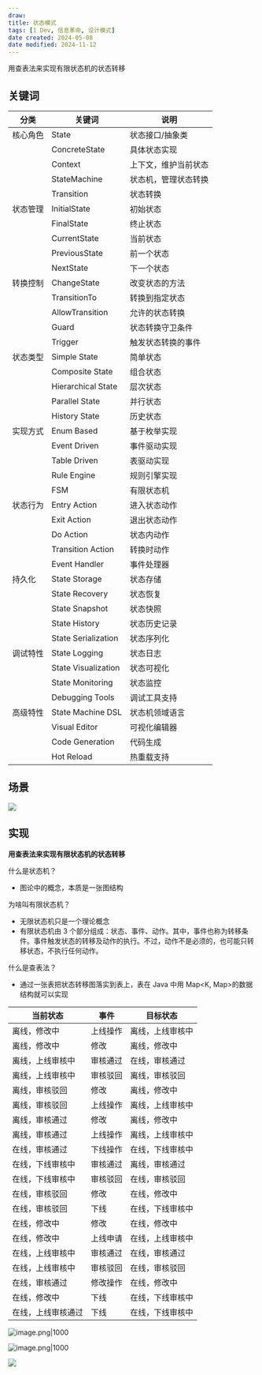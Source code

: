 ```yaml
---
draw:
title: 状态模式
tags: [1 Dev, 信息革命, 设计模式]
date created: 2024-05-08
date modified: 2024-11-12
---
```


用查表法来实现有限状态机的状态转移

<!-- more -->

## 关键词

| 分类   | 关键词                 | 说明         |
| ---- | ------------------- | ---------- |
| 核心角色 | State               | 状态接口/抽象类   |
|      | ConcreteState       | 具体状态实现     |
|      | Context             | 上下文，维护当前状态 |
|      | StateMachine        | 状态机，管理状态转换 |
|      | Transition          | 状态转换       |
| 状态管理 | InitialState        | 初始状态       |
|      | FinalState          | 终止状态       |
|      | CurrentState        | 当前状态       |
|      | PreviousState       | 前一个状态      |
|      | NextState           | 下一个状态      |
| 转换控制 | ChangeState         | 改变状态的方法    |
|      | TransitionTo        | 转换到指定状态    |
|      | AllowTransition     | 允许的状态转换    |
|      | Guard               | 状态转换守卫条件   |
|      | Trigger             | 触发状态转换的事件  |
| 状态类型 | Simple State        | 简单状态       |
|      | Composite State     | 组合状态       |
|      | Hierarchical State  | 层次状态       |
|      | Parallel State      | 并行状态       |
|      | History State       | 历史状态       |
| 实现方式 | Enum Based          | 基于枚举实现     |
|      | Event Driven        | 事件驱动实现     |
|      | Table Driven        | 表驱动实现      |
|      | Rule Engine         | 规则引擎实现     |
|      | FSM                 | 有限状态机      |
| 状态行为 | Entry Action        | 进入状态动作     |
|      | Exit Action         | 退出状态动作     |
|      | Do Action           | 状态内动作      |
|      | Transition Action   | 转换时动作      |
|      | Event Handler       | 事件处理器      |
| 持久化  | State Storage       | 状态存储       |
|      | State Recovery      | 状态恢复       |
|      | State Snapshot      | 状态快照       |
|      | State History       | 状态历史记录     |
|      | State Serialization | 状态序列化      |
| 调试特性 | State Logging       | 状态日志       |
|      | State Visualization | 状态可视化      |
|      | State Monitoring    | 状态监控       |
|      | Debugging Tools     | 调试工具支持     |
| 高级特性 | State Machine DSL   | 状态机领域语言    |
|      | Visual Editor       | 可视化编辑器     |
|      | Code Generation     | 代码生成       |
|      | Hot Reload          | 热重载支持      |

## 场景

![](https://cdn-a.markji.com/files/65950680084f1761475c01ca_hd.png?e=1713366779981&token=xX63b9jqTlDOcGmctt5K9254rV0LG8hS9BmDeFBy:w32Wc9CTntCqqkUtwdHqDUX-wns=)

## 实现

**用查表法来实现有限状态机的状态转移**

什么是状态机？

- 图论中的概念，本质是一张图结构

为啥叫有限状态机？

- 无限状态机只是一个理论概念
- 有限状态机由 3 个部分组成：状态、事件、动作。其中，事件也称为转移条件。事件触发状态的转移及动作的执行。不过，动作不是必须的，也可能只转移状态，不执行任何动作。

什么是查表法？

- 通过一张表把状态转移图落实到表上，表在 Java 中用 Map<K, Map>的数据结构就可以实现

| 当前状态      | 事件   | 目标状态     |
| --------- | ---- | -------- |
| 离线，修改中    | 上线操作 | 离线，上线审核中 |
| 离线，修改中    | 修改   | 离线，修改中   |
| 离线，上线审核中  | 审核通过 | 在线，审核通过  |
| 离线，上线审核中  | 审核驳回 | 离线，审核驳回  |
| 离线，审核驳回   | 修改   | 离线，修改中   |
| 离线，审核驳回   | 上线操作 | 离线，上线审核中 |
| 离线，审核通过   | 修改   | 离线，修改中   |
| 离线，审核通过   | 上线操作 | 离线，上线审核中 |
| 在线，审核通过   | 下线操作 | 在线，下线审核中 |
| 在线，下线审核中  | 审核通过 | 离线，审核通过  |
| 在线，下线审核中  | 审核驳回 | 在线，审核驳回  |
| 在线，审核驳回   | 修改   | 在线，修改中   |
| 在线，审核驳回   | 下线   | 在线，下线审核中 |
| 在线，修改中    | 修改   | 在线，修改中   |
| 在线，修改中    | 上线申请 | 在线，上线审核中 |
| 在线，上线审核中  | 审核通过 | 在线，审核通过  |
| 在线，上线审核中  | 审核驳回 | 在线，审核驳回  |
| 在线，审核通过   | 修改操作 | 在线，修改中   |
| 在线，修改中    | 下线   | 在线，下线审核中 |
| 在线，上线审核通过 | 下线   | 在线，下线审核中 |

![image.png|1000](https://imagehosting4picgo.oss-cn-beijing.aliyuncs.com/imagehosting/fix-dir%2Fpicgo%2Fpicgo-clipboard-images%2F2024%2F05%2F09%2F22-19-26-fe56f9ffe194312560ac15d7026a896f-20240509221925-1d7271.png)

![image.png|1000](https://imagehosting4picgo.oss-cn-beijing.aliyuncs.com/imagehosting/fix-dir%2Fpicgo%2Fpicgo-clipboard-images%2F2024%2F05%2F09%2F22-19-45-130ea5d7a71099a8f8ae1130f256fa79-20240509221943-f6aa5c.png)

![](https://cdn-a.markji.com/files/65950679084f1761475c0144_hd.png?e=1713366779981&token=xX63b9jqTlDOcGmctt5K9254rV0LG8hS9BmDeFBy:vXTS_VHDsWZR5c4n5lzdamyQswM=)
